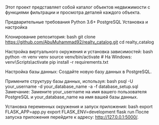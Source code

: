 Этот проект представляет собой каталог объектов недвижимости с функциями фильтрации и просмотра деталей каждого объекта.

Предварительные требования
Python 3.6+
PostgreSQL
Установка и настройка

Клонирование репозитория:
bash
git clone https://github.com/AbuMuhammad92/realty_catalog.git
cd realty_catalog

Настройка виртуального окружения и установка зависимостей:
bash
python -m venv venv
source venv/bin/activate  # На Windows: venv\Scripts\activate
pip install -r requirements.txt

Настройка базы данных:
Создайте новую базу данных в PostgreSQL.

Примените структуру базы данных, используя:
bash
psql -U your_username -d your_database_name -a -f database_setup.sql
Замечание: Замените your_username на имя вашего пользователя PostgreSQL и your_database_name на имя вашей базы данных.

Установка переменных окружения и запуск приложения:
bash
export FLASK_APP=app.py
export FLASK_ENV=development
flask run
После запуска приложения перейдите к адресу: http://127.0.0.1:5000/.
